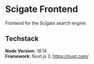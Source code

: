 # Scigate Frontend

Frontend for the Scigate search engine.

## Techstack

**Node Version:** 18.14  
**Framework:** Nuxt.js 3, https://nuxt.com/
